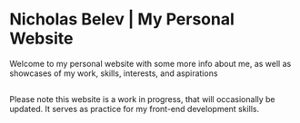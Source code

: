# Nicholas Belev | My Personal Website

Welcome to my personal website with some more info about me, as well as showcases of my work, skills, interests, and aspirations
##
Please note this website is a work in progress, that will occasionally be updated.  It serves as practice for my front-end development skills.
